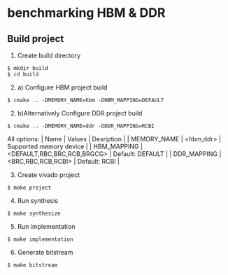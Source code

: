 # benchmarking HBM & DDR

## Build project

1. Create build directory
```
$ mkdir build
$ cd build
```

2. a) Configure HBM project build
```
$ cmake .. -DMEMORY_NAME=hbm -DHBM_MAPPING=DEFAULT 

```
2. b)Alternatively Configure DDR project build
```
$ cmake .. -DMEMORY_NAME=ddr -DDDR_MAPPING=RCBI 

```
All options:
| Name                  | Values                       | Desription                  |
| MEMORY_NAME           | <hbm,ddr>                    | Supported memory device     |
| HBM_MAPPING           | <DEFAULT,RBC,BRC,RCB,BRGCG>  | Default: DEFAULT            |
| DDR_MAPPING           | <BRC,RBC,RCB,RCBI>           | Default: RCBI               |

3. Create vivado project
```
$ make project
```

4. Run synthesis
```
$ make synthesize
```

5. Run implementation
```
$ make implementation
```

6. Generate bitstream
```
$ make bitstream
```